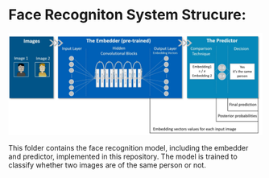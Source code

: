 # Face Recogniton System Strucure:
![example image](https://github.com/guyelov/Face-Recognition-Mitigation-Method/blob/3fb8623bc12869e43a3264788a76da674288a8ea/Data/Images/FR%20System%20Structure.jpg)


This folder contains the face recognition model, including the embedder and predictor, implemented in this repository.
The model is trained to classify whether two images are of the same person or not.